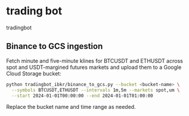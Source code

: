 # trading bot
tradingbot

## Binance to GCS ingestion

Fetch minute and five-minute klines for BTCUSDT and ETHUSDT across spot and
USDT-margined futures markets and upload them to a Google Cloud Storage bucket:

```bash
python tradingbot_ibkr/binance_to_gcs.py --bucket <bucket-name> \
  --symbols BTCUSDT,ETHUSDT --intervals 1m,5m --markets spot,um \
  --start 2024-01-01T00:00:00 --end 2024-01-01T01:00:00
```

Replace the bucket name and time range as needed.
